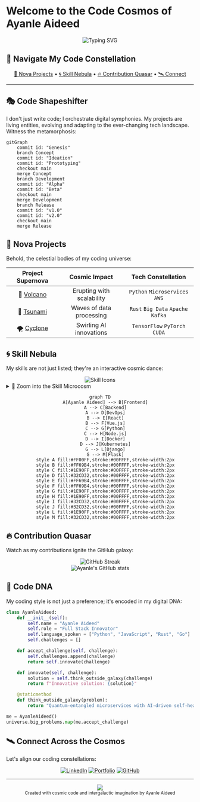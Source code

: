 # Welcome to the Code Cosmos of Ayanle Aideed

<div align="center">
  <img src="https://readme-typing-svg.herokuapp.com?font=Orbitron&size=40&duration=3000&pause=1000&color=00FF00&center=true&vCenter=true&width=800&height=100&lines=Greetings,+fellow+code+explorer!;Prepare+for+a+journey+through+my+digital+universe!" alt="Typing SVG" />
</div>

## 🌌 Navigate My Code Constellation

<div align="center">
  <a href="#nova-projects">🌟 Nova Projects</a> • 
  <a href="#skill-nebula">🌀 Skill Nebula</a> • 
  <a href="#contribution-quasar">🔥 Contribution Quasar</a> • 
  <a href="#connect-across-the-cosmos">🛰️ Connect</a>
</div>

---

## 🎭 Code Shapeshifter

I don't just write code; I orchestrate digital symphonies. My projects are living entities, evolving and adapting to the ever-changing tech landscape. Witness the metamorphosis:

```mermaid
gitGraph
    commit id: "Genesis"
    branch Concept
    commit id: "Ideation"
    commit id: "Prototyping"
    checkout main
    merge Concept
    branch Development
    commit id: "Alpha"
    commit id: "Beta"
    checkout main
    merge Development
    branch Release
    commit id: "v1.0"
    commit id: "v2.0"
    checkout main
    merge Release
```

## 🌟 Nova Projects

Behold, the celestial bodies of my coding universe:

<div align="center">

| Project Supernova | Cosmic Impact | Tech Constellation |
|:-----------------:|:-------------:|:------------------:|
| 🌋 [Volcano](https://github.com/ayanleaideed/volcano) | Erupting with scalability | `Python` `Microservices` `AWS` |
| 🌊 [Tsunami](https://github.com/ayanleaideed/tsunami) | Waves of data processing | `Rust` `Big Data` `Apache Kafka` |
| 🌪️ [Cyclone](https://github.com/ayanleaideed/cyclone) | Swirling AI innovations | `TensorFlow` `PyTorch` `CUDA` |

</div>

## 🌀 Skill Nebula

My skills are not just listed; they're an interactive cosmic dance:

<div align="center">
  <img src="https://skillicons.dev/icons?i=python,js,rust,go,docker,kubernetes,aws,tensorflow,react,mongodb&perline=5" alt="Skill Icons" />
</div>

<details>
<summary>🔬 Zoom into the Skill Microcosm</summary>




```mermaid
mindmap
  root((Ayanle's Skills))
    Languages
      Python
      JavaScript
      Rust
      Go
    Frameworks
      Django
      React
      TensorFlow
    DevOps
      Docker
      Kubernetes
      CI/CD
    Cloud
      AWS
      GCP
      Azure
    Databases
      PostgreSQL
      MongoDB
      Redis
```

</details>

<div align="center">

```mermaid
graph TD
    A[Ayanle Aideed] --> B[Frontend]
    A --> C[Backend]
    A --> D[DevOps]
    B --> E[React]
    B --> F[Vue.js]
    C --> G[Python]
    C --> H[Node.js]
    D --> I[Docker]
    D --> J[Kubernetes]
    G --> L[Django]
    G --> M[Flask]
    style A fill:#FF00FF,stroke:#00FFFF,stroke-width:2px
    style B fill:#FF69B4,stroke:#00FFFF,stroke-width:2px
    style C fill:#1E90FF,stroke:#00FFFF,stroke-width:2px
    style D fill:#32CD32,stroke:#00FFFF,stroke-width:2px
    style E fill:#FF69B4,stroke:#00FFFF,stroke-width:2px
    style F fill:#FF69B4,stroke:#00FFFF,stroke-width:2px
    style G fill:#1E90FF,stroke:#00FFFF,stroke-width:2px
    style H fill:#1E90FF,stroke:#00FFFF,stroke-width:2px
    style I fill:#32CD32,stroke:#00FFFF,stroke-width:2px
    style J fill:#32CD32,stroke:#00FFFF,stroke-width:2px
    style L fill:#1E90FF,stroke:#00FFFF,stroke-width:2px
    style M fill:#32CD32,stroke:#00FFFF,stroke-width:2px
```

</div>


## 🔥 Contribution Quasar

Watch as my contributions ignite the GitHub galaxy:

<div align="center">
  <img src="https://github-readme-streak-stats.herokuapp.com/?user=ayanleaideed&theme=neon-dark&hide_border=true&background=000000&fire=00FF00&ring=00FFFF&currStreakLabel=00FFFF" alt="GitHub Streak" />
</div>

<div align="center">
  <img src="https://github-readme-stats.vercel.app/api?username=ayanleaideed&show_icons=true&theme=radical&bg_color=0D1117&title_color=00FF00&icon_color=00FFFF&text_color=FFFFFF&hide_border=true" alt="Ayanle's GitHub stats" />
</div>

## 🧬 Code DNA

My coding style is not just a preference; it's encoded in my digital DNA:

```python
class AyanleAideed:
    def __init__(self):
        self.name = "Ayanle Aideed"
        self.role = "Full Stack Innovator"
        self.language_spoken = ["Python", "JavaScript", "Rust", "Go"]
        self.challenges = []

    def accept_challenge(self, challenge):
        self.challenges.append(challenge)
        return self.innovate(challenge)

    def innovate(self, challenge):
        solution = self.think_outside_galaxy(challenge)
        return f"Innovative solution: {solution}"

    @staticmethod
    def think_outside_galaxy(problem):
        return "Quantum-entangled microservices with AI-driven self-healing capabilities"

me = AyanleAideed()
universe.big_problems.map(me.accept_challenge)
```

## 🛰️ Connect Across the Cosmos

Let's align our coding constellations:

<div align="center">
  
[![LinkedIn](https://img.shields.io/badge/LinkedIn-Connect-brightgreen?style=for-the-badge&logo=linkedin&logoColor=white&color=00FF00)](https://www.linkedin.com/in/ayanle-aideed-118752252/)
[![Portfolio](https://img.shields.io/badge/Portfolio-Explore-brightgreen?style=for-the-badge&logo=web&logoColor=white&color=00FFFF)](https://ayanleaideed.github.io/myportfolio/)
[![GitHub](https://img.shields.io/badge/GitHub-Follow-brightgreen?style=for-the-badge&logo=github&logoColor=white&color=FF00FF)](https://github.com/ayanleaideed)

</div>

---

<div align="center">
  <img src="https://capsule-render.vercel.app/api?type=waving&color=gradient&height=100&section=footer&animation=twinkling&customColorList=0,0,255,0,0,255" />
</div>

<div align="center">
  <sub>Created with cosmic code and intergalactic imagination by Ayanle Aideed</sub>
</div>
